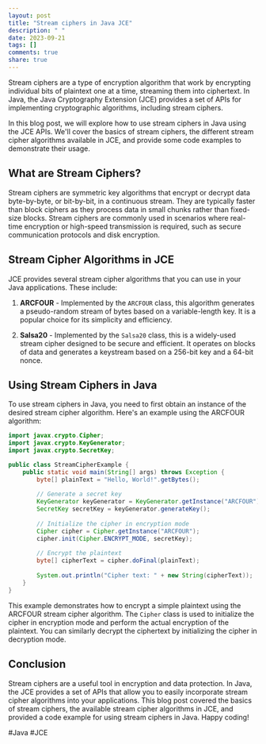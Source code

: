 ```yaml
---
layout: post
title: "Stream ciphers in Java JCE"
description: " "
date: 2023-09-21
tags: []
comments: true
share: true
---
```


Stream ciphers are a type of encryption algorithm that work by encrypting individual bits of plaintext one at a time, streaming them into ciphertext. In Java, the Java Cryptography Extension (JCE) provides a set of APIs for implementing cryptographic algorithms, including stream ciphers.

In this blog post, we will explore how to use stream ciphers in Java using the JCE APIs. We'll cover the basics of stream ciphers, the different stream cipher algorithms available in JCE, and provide some code examples to demonstrate their usage.

## What are Stream Ciphers?

Stream ciphers are symmetric key algorithms that encrypt or decrypt data byte-by-byte, or bit-by-bit, in a continuous stream. They are typically faster than block ciphers as they process data in small chunks rather than fixed-size blocks. Stream ciphers are commonly used in scenarios where real-time encryption or high-speed transmission is required, such as secure communication protocols and disk encryption.

## Stream Cipher Algorithms in JCE

JCE provides several stream cipher algorithms that you can use in your Java applications. These include:

1. **ARCFOUR** - Implemented by the `ARCFOUR` class, this algorithm generates a pseudo-random stream of bytes based on a variable-length key. It is a popular choice for its simplicity and efficiency.

2. **Salsa20** - Implemented by the `Salsa20` class, this is a widely-used stream cipher designed to be secure and efficient. It operates on blocks of data and generates a keystream based on a 256-bit key and a 64-bit nonce.

## Using Stream Ciphers in Java

To use stream ciphers in Java, you need to first obtain an instance of the desired stream cipher algorithm. Here's an example using the ARCFOUR algorithm:

```java
import javax.crypto.Cipher;
import javax.crypto.KeyGenerator;
import javax.crypto.SecretKey;

public class StreamCipherExample {
    public static void main(String[] args) throws Exception {
        byte[] plainText = "Hello, World!".getBytes();
        
        // Generate a secret key
        KeyGenerator keyGenerator = KeyGenerator.getInstance("ARCFOUR");
        SecretKey secretKey = keyGenerator.generateKey();
        
        // Initialize the cipher in encryption mode
        Cipher cipher = Cipher.getInstance("ARCFOUR");
        cipher.init(Cipher.ENCRYPT_MODE, secretKey);
        
        // Encrypt the plaintext
        byte[] cipherText = cipher.doFinal(plainText);
        
        System.out.println("Cipher text: " + new String(cipherText));
    }
}
```

This example demonstrates how to encrypt a simple plaintext using the ARCFOUR stream cipher algorithm. The `Cipher` class is used to initialize the cipher in encryption mode and perform the actual encryption of the plaintext. You can similarly decrypt the ciphertext by initializing the cipher in decryption mode.

## Conclusion

Stream ciphers are a useful tool in encryption and data protection. In Java, the JCE provides a set of APIs that allow you to easily incorporate stream cipher algorithms into your applications. This blog post covered the basics of stream ciphers, the available stream cipher algorithms in JCE, and provided a code example for using stream ciphers in Java. Happy coding!

\#Java #JCE